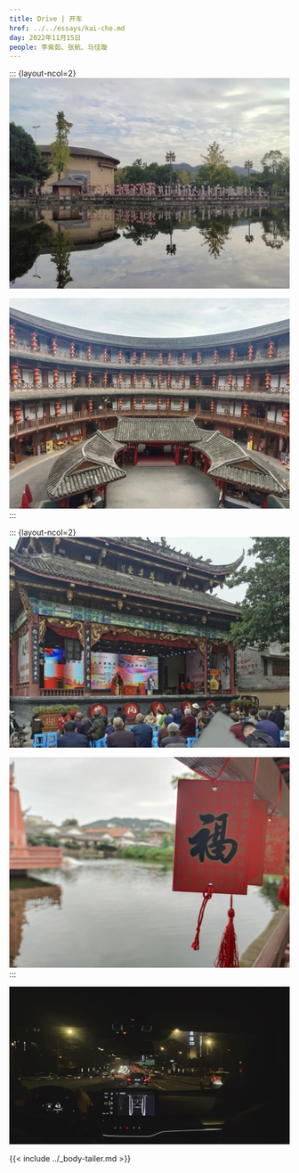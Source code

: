 ```yaml
---
title: Drive | 开车
href: ../../essays/kai-che.md
day: 2022年11月15日
people: 李紫茹、张航、马佳璇
---
```


::: {layout-ncol=2}
![](images/镜湖.jpg)

![](images/土楼.jpg)
:::

::: {layout-ncol=2}
![](images/川剧.jpg)

![](images/挂福.jpg)
:::

![](images/夜归.jpg)

{{< include ../_body-tailer.md >}}

